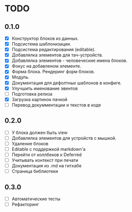# TODO

## 0.1.0

- [x] Конструктор блоков из данных.
- [x] Подсистема шаблонизации.
- [x] Подсистема редактирования (editable).
- [x] Добавлялка элементов для тач-устройств.
- [x] Добавлялка элементов - человеческие имена блоков.
- [x] Фокус на добавленом элементе.
- [x] Форма блока. Рендеринг форм блоков.
- [x] Модуль.
- [x] Документация для дефолтных шаблонов в конфиге.
- [x] Улучшить именование эвентов
- [ ] Подготовка релиза
- [x] Загрузка картинок пачкой
- [ ] Перевод докумментации и текстов в коде

## 0.2.0

- [ ] У блока должен быть view
- [ ] Добавлялка элементов для устройств с мышкой.
- [ ] Удаление блоков
- [ ] Editable с поддержкой markdown'а
- [ ] Перейти от коллбеков к Deferred
- [ ] Учитывать контекст при печати
- [ ] Документация из .md на гитхабе
- [ ] Страница библиотеки

## 0.3.0

- [ ] Автоматические тесты
- [ ] Рефакторинг
